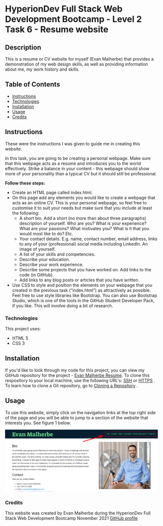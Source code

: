 # HyperionDev Full Stack Web Development Bootcamp - Level 2 Task 6 - Resume website

## Description
This is a resume or CV website for myself (Evan Malherbe) that provides a demonstration of my web design skills, as well as providing
information about me, my work history and skills.

## Table of Contents
* [Instructions](#instructions)
* [Technologies](#technologies)
* [Installation](#installation)
* [Usage](#usage)
* [Credits](#credits) 

## Instructions
These were the instructions I was given to guide me in creating this website. 

In this task, you are going to be creating a personal webpage. Make sure that this webpage acts as a resume and introduces you to the world effectively. Strike a balance in your content - this webpage should show more of your personality than a typical CV but it should still be
 professional.

**Follow these steps:**
* Create an HTML page called index.html.
* On this page add any elements you would like to create a webpage that acts as an online CV. This is your personal webpage, so feel free to customise it to suit your needs but make sure that you include at least the following:
    * A short bio. Add a short (no more than about three paragraphs) description of yourself. Who are you? What is your experience? What 
    are your passions? What motivates you? What is it that you would most like to do? Etc.
    * Your contact details. E.g. name, contact number, email address, links to any of your (professional) social media including LinkedIn. An
    image of yourself.
    * A list of your skills and competencies.
    * Describe your education.
    * Describe your work experience.
    * Describe some projects that you have worked on. Add links to the code (in GitHub).
    * Add links to any blog posts or articles that you have written.
* Use CSS to style and position the elements on your webpage that you created in the previous task (“index.html”) as attractively as possible. Feel free to use style libraries like Bootstrap. You can also use Bootstrap Studio, which is one of the tools in the GitHub Student Developer Pack, if you like. This will involve doing a bit of research.

### Technologies
This project uses:
* HTML 5 
* CSS 3

## Installation
If you'd like to look through my code for this project, you can view my GitHub repository for the project - [Evan Malherbe Resume](https://github.com/evanmalherbe/Evan_Malherbe_resume). To clone this respository to your local machine, use the following URL's: 
[SSH](git@github.com:evanmalherbe/Evan_Malherbe_resume.git) or [HTTPS](https://github.com/evanmalherbe/Evan_Malherbe_resume.git) . To learn how to clone a Git repository, go to [Cloning a Repository](https://docs.github.com/en/repositories/creating-and-managing-repositories/cloning-a-repository) .

## Usage
To use this website, simply click on the navigation links at the top right side of the page and you will be able to jump to a section of
the website that interests you. See figure 1 below.

![Screenshot of website](images/websiteScreenshot.png) 

### Credits
This website was created by Evan Malherbe during the HyperionDev Full Stack Web Development Bootcamp November 2021 [GitHub profile](https://github.com/evanmalherbe) 